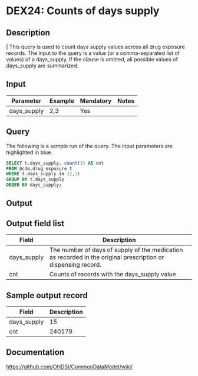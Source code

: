 <!---
Group:drug exposure
Name:DEX24 Counts of days supply
Author:Patrick Ryan
CDM Version: 5.0
-->

# DEX24: Counts of days supply

## Description
| This query is used to count days supply values across all drug exposure records. The input to the query is a value (or a comma-separated list of values) of a days_supply. If the clause is omitted, all possible values of days_supply are summarized.

## Input

|  Parameter |  Example |  Mandatory |  Notes |
| --- | --- | --- | --- |
| days_supply | 2,3 | Yes |   |

## Query
The following is a sample run of the query. The input parameters are highlighted in  blue.  

```sql
SELECT t.days_supply, count(1) AS cnt
FROM @cdm.drug_exposure t
WHERE t.days_supply in (2,3)
GROUP BY t.days_supply
ORDER BY days_supply;
```

## Output

## Output field list

|  Field |  Description |
| --- | --- |
| days_supply | The number of days of supply of the medication as recorded in the original prescription or dispensing record. |
| cnt | Counts of records with the days_supply value |

## Sample output record

|  Field |  Description |
| --- | --- |
| days_supply |  15 |
| cnt |  240179 |

## Documentation
https://github.com/OHDSI/CommonDataModel/wiki/
